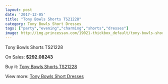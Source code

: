 ```yaml
---
layout: post
date: '2017-12-05'
title: "Tony Bowls Shorts TS21228"
category: Tony Bowls Short Dresses
tags: ["party","evening","charming","shorts","dresses"]
image: http://img.princessan.com/19021-thickbox_default/tony-bowls-shorts-ts21228.jpg
---
```

Tony Bowls Shorts TS21228

On Sales: **$292.08243**
<a href="https://www.princessan.com/en/tony-bowls-short-dresses/8625-tony-bowls-shorts-ts21228.html"><amp-img layout="responsive" width="600" height="600" src="//img.princessan.com/19021-thickbox_default/tony-bowls-shorts-ts21228.jpg" alt="Tony Bowls Shorts TS21228 0" /></a>
<a href="https://www.princessan.com/en/tony-bowls-short-dresses/8625-tony-bowls-shorts-ts21228.html"><amp-img layout="responsive" width="600" height="600" src="//img.princessan.com/19024-thickbox_default/tony-bowls-shorts-ts21228.jpg" alt="Tony Bowls Shorts TS21228 1" /></a>
<a href="https://www.princessan.com/en/tony-bowls-short-dresses/8625-tony-bowls-shorts-ts21228.html"><amp-img layout="responsive" width="600" height="600" src="//img.princessan.com/19023-thickbox_default/tony-bowls-shorts-ts21228.jpg" alt="Tony Bowls Shorts TS21228 2" /></a>
<a href="https://www.princessan.com/en/tony-bowls-short-dresses/8625-tony-bowls-shorts-ts21228.html"><amp-img layout="responsive" width="600" height="600" src="//img.princessan.com/19022-thickbox_default/tony-bowls-shorts-ts21228.jpg" alt="Tony Bowls Shorts TS21228 3" /></a>

Buy it: [Tony Bowls Shorts TS21228](https://www.princessan.com/en/tony-bowls-short-dresses/8625-tony-bowls-shorts-ts21228.html "Tony Bowls Shorts TS21228")

View more: [Tony Bowls Short Dresses](https://www.princessan.com/en/70-tony-bowls-short-dresses "Tony Bowls Short Dresses")